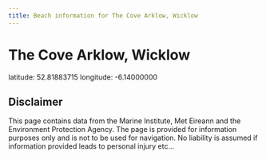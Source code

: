 ```yaml
---
title: Beach information for The Cove Arklow, Wicklow
---
```

# The Cove Arklow, Wicklow 

<div class="location-info">latitude: 52.81883715 longitude: -6.14000000</div>
<div class="met-eireann-warnings"></div>
<div></div>

## Disclaimer

This page contains data from the Marine Institute, 
Met Eireann and the Environment Protection Agency. The page is provided for
information purposes only and is not to be used for navigation. No liability 
is assumed if information provided leads to personal injury etc...